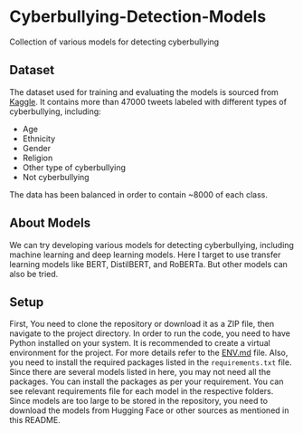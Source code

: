 # Cyberbullying-Detection-Models

Collection of various models for detecting cyberbullying

## Dataset

The dataset used for training and evaluating the models is sourced from [Kaggle](https://www.kaggle.com/datasets/andrewmvd/cyberbullying-classification). It contains more than 47000 tweets labeled with different types of cyberbullying, including:

- Age
- Ethnicity
- Gender
- Religion
- Other type of cyberbullying
- Not cyberbullying

The data has been balanced in order to contain ~8000 of each class.

## About Models

We can try developing various models for detecting cyberbullying, including machine learning and deep learning models. Here I target to use transfer learning models like BERT, DistilBERT, and RoBERTa. But other models can also be tried.

## Setup

First, You need to clone the repository or download it as a ZIP file, then navigate to the project directory. In order to run the code, you need to have Python installed on your system. It is recommended to create a virtual environment for the project. For more details refer to the [ENV.md](ENV.md) file. Also, you need to install the required packages listed in the `requirements.txt` file. Since there are several models listed in here, you may not need all the packages. You can install the packages as per your requirement. You can see relevant requirements file for each model in the respective folders. Since models are too large to be stored in the repository, you need to download the models from Hugging Face or other sources as mentioned in this README.